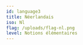 ```yaml
---
id: language3
title: Néerlandais
iso: Nl
flag: /uploads/flag-nl.png
level: Notions élémentaires
---
```

